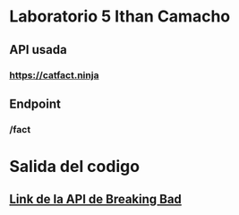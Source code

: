 # Laboratorio 5  Ithan Camacho

## API usada
### https://catfact.ninja

## Endpoint
### /fact

# Salida del codigo 


## [Link de la API de Breaking Bad](https://catfact.ninja)






